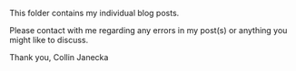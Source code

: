 This folder contains my individual blog posts.

Please contact with me regarding any errors in my post(s) or anything you might like to discuss.

Thank you,
Collin Janecka
